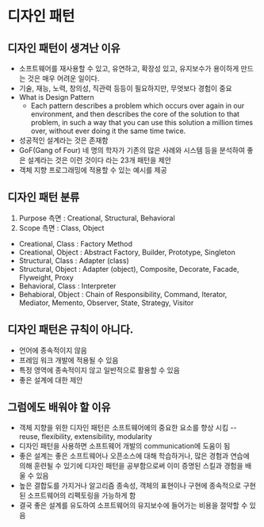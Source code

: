 # 디자인 패턴
## 디자인 패턴이 생겨난 이유
- 소프트웨어를 재사용할 수 있고, 유연하고, 확장성 있고, 유지보수가 용이하게 만드는 것은 매우 어려운 일이다.
- 기술, 재능, 노력, 창의성, 직관력 등등이 필요하지만, 무엇보다 경험이 중요
- What is Design Pattern
    - Each pattern describes a problem which occurs over again in our environment, and then
    describes the core of the solution to that problem, in such a way that you can use this 
    solution a million times over, without ever doing it the same time twice.
- 성공적인 설계라는 것은 존재함
- GoF(Gang of Four) 네 명의 학자가 기존의 많은 사례와 시스템 등을 분석하여 좋은 설계라는 것은 이런 것이다 라는
23개 패턴을 제안
- 객체 지향 프로그래밍에 적용할 수 있는 예시를 제공
## 디자인 패턴 분류
1. Purpose 측면 : Creational, Structural, Behavioral
2. Scope 측면 : Class, Object
- Creational, Class : Factory Method
- Creational, Object : Abstract Factory, Builder, Prototype, Singleton
- Structural, Class : Adapter (class)
- Structural, Object : Adapter (object), Composite, Decorate, Facade, Flyweight, Proxy
- Behavioral, Class : Interpreter
- Behabioral, Object : Chain of Responsibility, Command, Iterator, Mediator, Memento, Observer, State, Strategy, Visitor

## 디자인 패턴은 규칙이 아니다.
- 언어에 종속적이지 않음
- 프레임 워크 개발에 적용될 수 있음
- 특정 영역에 종속적이지 않고 일반적으로 활용할 수 있음
- 좋은 설계에 대한 제안

## 그럼에도 배워야 할 이유
- 객체 지향을 위한 디자인 패턴은 소프트웨어에의 중요한 요소를 향상 시킴
    -- reuse, flexibility, extensibility, modularity
- 디자인 패턴을 사용하면 소프트웨어 개발의 communication에 도움이 됨
- 좋은 설계는 좋은 소프트웨어나 오픈소스에 대해 학습하거나, 많은 경험과 연습에 의해 훈련될 수 있기에
디자인 패턴을 공부함으로써 이미 증명된 스킬과 경험을 배울 수 있음
- 높은 결합도를 가지거나 알고리즘 종속성, 객체의 표현이나 구현에 종속적으로 구현된 소프트웨어의 리펙토링을 가능하게 함
- 결국 좋은 설계를 유도하여 소프트웨어의 유지보수에 들어가는 비용을 절약할 수 있음
